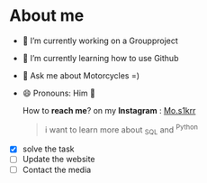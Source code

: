 # About me 

- 🔭 I’m currently working on a Groupproject
- 🌱 I’m currently learning how to use Github
- 💬 Ask me about Motorcycles =)
- 😄 Pronouns: Him 🤠

  How to **reach me**? on my **Instagram** : [Mo.s1krr](https://www.instagram.com/Mo.s1krr/?hl=de)
  
  > i want to learn more about <sub>SQL</sub> and <sup>Python</sup>

- [x] solve the task
- [ ] Update the website
- [ ] Contact the media
